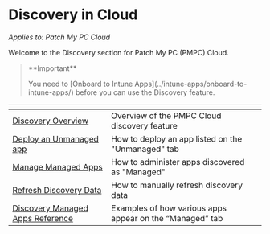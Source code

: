# Discovery in Cloud

_Applies to: Patch My PC Cloud_

Welcome to the Discovery section for Patch My PC (PMPC) Cloud.

> \*\*Important\*\*
>
> You need to \[Onboard to Intune Apps]\(../intune-apps/onboard-to-intune-apps/) before you can use the Discovery feature.

<table data-view="cards"><thead><tr><th></th><th></th><th></th></tr></thead><tbody><tr><td><a href="overview-of-cloud-discovery.md">Discovery Overview</a></td><td>Overview of the PMPC Cloud discovery feature</td><td></td></tr><tr><td><a href="deploy-an-unmanaged-app-using-cloud.md">Deploy an Unmanaged app</a></td><td>How to deploy an app listed on the "Unmanaged" tab</td><td></td></tr><tr><td><a href="manage-cloud-managed-apps.md">Manage Managed Apps</a></td><td>How to administer apps discovered as "Managed"</td><td></td></tr><tr><td><a href="refresh-cloud-discovery-data.md">Refresh Discovery Data</a></td><td>How to manually refresh discovery data</td><td></td></tr><tr><td><a href="cloud-discovery-managed-apps-reference.md">Discovery Managed Apps Reference</a></td><td>Examples of how various apps appear on the “Managed” tab</td><td></td></tr></tbody></table>
